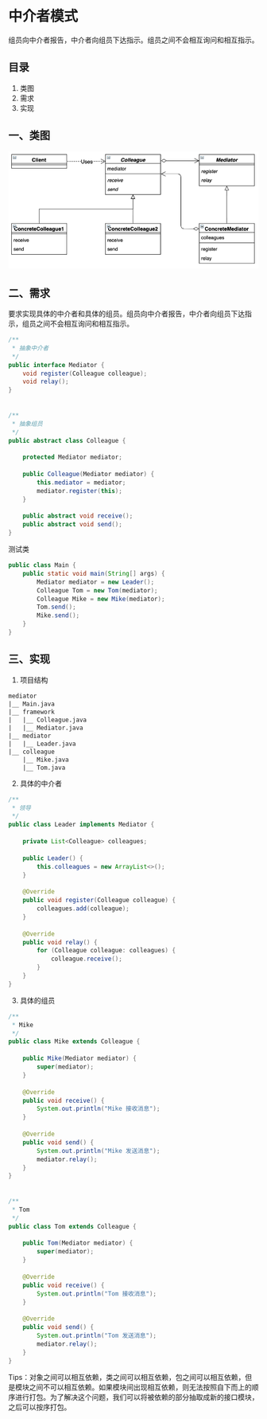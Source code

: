 # 中介者模式

组员向中介者报告，中介者向组员下达指示。组员之间不会相互询问和相互指示。



## 目录

1. 类图
2. 需求
3. 实现



## 一、类图

![image-20220602111350670](image-20220602111350670.png)



## 二、需求

要求实现具体的中介者和具体的组员。组员向中介者报告，中介者向组员下达指示，组员之间不会相互询问和相互指示。

```java
/**
 * 抽象中介者
 */
public interface Mediator {
    void register(Colleague colleague);
    void relay();
}


/**
 * 抽象组员
 */
public abstract class Colleague {

    protected Mediator mediator;

    public Colleague(Mediator mediator) {
        this.mediator = mediator;
        mediator.register(this);
    }

    public abstract void receive();
    public abstract void send();
}
```



测试类

```java
public class Main {
    public static void main(String[] args) {
        Mediator mediator = new Leader();
        Colleague Tom = new Tom(mediator);
        Colleague Mike = new Mike(mediator);
        Tom.send();
        Mike.send();
    }
}
```



## 三、实现

1. 项目结构

```
mediator
|__	Main.java
|__	framework
|	|__	Colleague.java
|	|__	Mediator.java
|__	mediator
|	|__	Leader.java
|__	colleague
	|__	Mike.java
	|__	Tom.java
```



2. 具体的中介者

```java
/**
 * 领导
 */
public class Leader implements Mediator {

    private List<Colleague> colleagues;

    public Leader() {
        this.colleagues = new ArrayList<>();
    }

    @Override
    public void register(Colleague colleague) {
        colleagues.add(colleague);
    }

    @Override
    public void relay() {
        for (Colleague colleague: colleagues) {
            colleague.receive();
        }
    }
}
```



3. 具体的组员

```java
/**
 * Mike
 */
public class Mike extends Colleague {

    public Mike(Mediator mediator) {
        super(mediator);
    }

    @Override
    public void receive() {
        System.out.println("Mike 接收消息");
    }

    @Override
    public void send() {
        System.out.println("Mike 发送消息");
        mediator.relay();
    }
}


/**
 * Tom
 */
public class Tom extends Colleague {

    public Tom(Mediator mediator) {
        super(mediator);
    }

    @Override
    public void receive() {
        System.out.println("Tom 接收消息");
    }

    @Override
    public void send() {
        System.out.println("Tom 发送消息");
        mediator.relay();
    }
}
```



Tips：对象之间可以相互依赖，类之间可以相互依赖，包之间可以相互依赖，但是模块之间不可以相互依赖。如果模块间出现相互依赖，则无法按照自下而上的顺序进行打包。为了解决这个问题，我们可以将被依赖的部分抽取成新的接口模块，之后可以按序打包。
